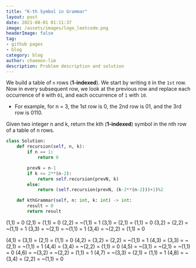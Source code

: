 ```yaml
---
title: "K-th Symbol in Grammar"
layout: post
date: 2021-08-01 01:11:37
image: /assets/images/logo_leetcode.png
headerImage: false
tag:
- github pages
- blog
category: blog
author: chaeeon-lim
description: Problem description and solution 
---
```


We build a table of `n` rows (**1-indexed**). We start by writing `0` in the `1st` row. Now in every subsequent row, we look at the previous row and replace each occurrence of `0` with `01`, and each occurrence of `1` with `10`.

* For example, for n = 3, the 1st row is 0, the 2nd row is 01, and the 3rd row is 0110.

Given two integer n and k, return the kth (**1-indexed**) symbol in the nth row of a table of n rows.

```python
class Solution:
    def recursion(self, n, k):
        if n == 1:
            return 0

        prevN = n-1
        if k <= 2**(n-2):
            return self.recursion(prevN, k)
        else:
            return (self.recursion(prevN, (k-2**(n-2)))+1)%2

    def kthGrammar(self, n: int, k: int) -> int:
        result = 0
        return result
```


(1,1) = 0
(2,1) =  (1,1) = 0
(2,2) = ~(1,1) = 1
(3,1) =  (2,1) =  (1,1) = 0
(3,2) =  (2,2) = ~(1,1) = 1
(3,3) = ~(2,1) = ~(1,1) = 1
(3,4) = ~(2,2) =  (1,1) = 0

(4,1) =   (3,1) =  (2,1) =  (1,1) = 0
(4,2) =   (3,2) =  (2,2) = ~(1,1) = 1
(4,3) =   (3,3) = ~(2,1) = ~(1,1) = 1
(4,4) =   (3,4) = ~(2,2) =  (1,1) = 0
(4,5) =  ~(3,1) = ~(2,1) = ~(1,1) = 0
(4,6) =  ~(3,2) = ~(2,2) =  (1,1) = 1
(4,7) =  ~(3,3) =  (2,1) =  (1,1) = 1
(4,8) =  ~(3,4) =  (2,2) = ~(1,1) = 0
